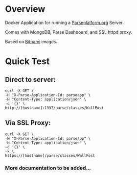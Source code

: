 # Overview

Docker Application for running a [Parseplatform.org](http://parseplatform.org) Server.

Comes with MongoDB, Parse Dashboard, and SSL httpd proxy.

Based on [Bitnami](https://bitnami.com/stack/parse/containers) images.

# Quick Test

## Direct to server:

```
curl -X GET \
-H "X-Parse-Application-Id: parseapp" \
-H "Content-Type: application/json" \
-d '{}' \
http://[hostname]:1337/parse/classes/WallPost
```

## Via SSL Proxy:

```
curl -X GET \
-H "X-Parse-Application-Id: parseapp" \
-H "Content-Type: application/json" \
-d '{}' \
-k \
https://[hostname]/parse/classes/WallPost
```


### More documentation to be added…
